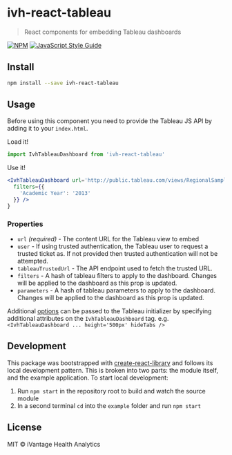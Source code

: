 # ivh-react-tableau

> React components for embedding Tableau dashboards

[![NPM](https://img.shields.io/npm/v/ivh-react-tableau.svg)](https://www.npmjs.com/package/ivh-react-tableau) [![JavaScript Style Guide](https://img.shields.io/badge/code_style-standard-brightgreen.svg)](https://standardjs.com)

## Install

```bash
npm install --save ivh-react-tableau
```

## Usage

Before using this component you need to provide the Tableau JS API by adding
it to your `index.html`.

<script src="https://public.tableau.com/javascripts/api/tableau-2.min.js"></script>

Load it!

```js
import IvhTableauDashboard from 'ivh-react-tableau'
```

Use it!

```jsx
<IvhTableauDashboard url='http://public.tableau.com/views/RegionalSampleWorkbook/College'
  filters={{
    'Academic Year': '2013'
  }} />
}
```

### Properties

- `url` _(required)_ - The content URL for the Tableau view to embed
- `user` - If using trusted authentication, the Tableau user to request a trusted ticket as. If
  not provided then trusted authentication will not be attempted.
- `tableauTrustedUrl` - The API endpoint used to fetch the trusted URL.
- `filters` - A hash of tableau filters to apply to the dashboard.
  Changes will be applied to the dashboard as this prop is updated.
- `parameters` - A hash of tableau parameters to apply to the dashboard.
  Changes will be applied to the dashboard as this prop is updated.

Additional [options](https://onlinehelp.tableau.com/current/api/js_api/en-us/JavaScriptAPI/js_api_ref.htm#ref_head_9) can be passed to the Tableau initializer
by specifying additional attributes on the `IvhTableauDashboard` tag. e.g. `<IvhTableauDashboard ... height='500px' hideTabs />`

## Development

This package was bootstrapped with [create-react-library](https://www.npmjs.com/package/create-react-library)
and follows its local development pattern. This is broken into two parts: the module itself, and the example
application. To start local development:

1. Run `npm start` in the repository root to build and watch the source module
2. In a second terminal `cd` into the `example` folder and run `npm start`

## License

MIT © iVantage Health Analytics
